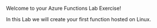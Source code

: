 Welcome to your Azure Functions Lab Exercise!

In this Lab we will create your first function hosted on Linux.